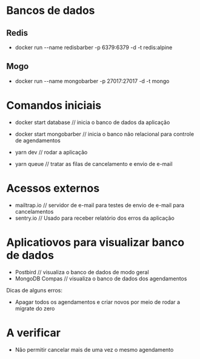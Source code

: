 # Bancos de dados
## Redis
- docker run --name redisbarber -p 6379:6379 -d -t redis:alpine

## Mogo
- docker run --name mongobarber -p 27017:27017 -d -t mongo


# Comandos iniciais
  - docker start database // inicia o banco de dados da aplicação
  - docker start mongobarber // inicia o banco não relacional para controle de agendamentos

  - yarn dev // rodar a aplicação
  - yarn queue // tratar as filas de cancelamento e envio de e-mail

# Acessos externos
  - mailtrap.io // servidor de e-mail para testes de envio de e-mail para cancelamentos
  - sentry.io // Usado para receber relatório dos erros da aplicação

# Aplicatiovos para visualizar banco de dados
  - Postbird // visualiza o banco de dados de modo geral
  - MongoDB Compas // visualiza o banco de dados dos agendamentos


Dicas de alguns erros:
  - Apagar todos os agendamentos e criar novos por meio de rodar a migrate do zero

# A verificar
  - Não permitir cancelar mais de uma vez o mesmo agendamento
